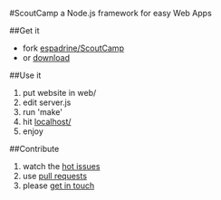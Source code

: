 #ScoutCamp
a Node.js framework for easy Web Apps

##Get it
- fork [espadrine/ScoutCamp](https://github.com/espadrine/ScoutCamp)
- or [download](https://github.com/espadrine/ScoutCamp/zipball/master)

##Use it
1. put website in web/
2. edit server.js
3. run 'make'
4. hit [localhost/](http://localhost/)
5. enjoy

##Contribute
1. watch the [hot issues](https://github.com/espadrine/ScoutCamp/issues)
2. use [pull requests](http://help.github.com/send-pull-requests/)
3. please [get in touch](https://github.com/inbox/new/espadrine)
